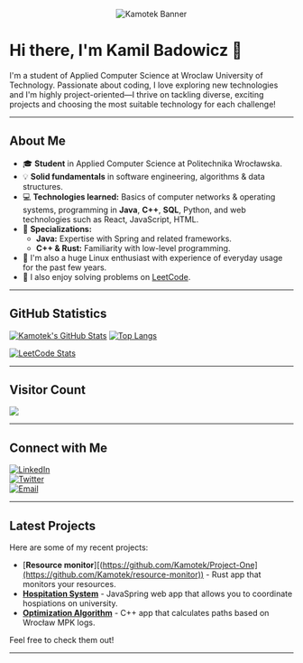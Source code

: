<!-- Header with an animated banner -->
<p align="center">
  <img src="https://capsule-render.vercel.app/api?text=Kamotek&animation=fadeIn&type=waving&color=gradient&height=100" alt="Kamotek Banner"/>
</p>

# Hi there, I'm **Kamil Badowicz** 👋

I'm a student of Applied Computer Science at Wroclaw University of Technology. Passionate about coding, I love exploring new technologies and I'm highly project-oriented—I thrive on tackling diverse, exciting projects and choosing the most suitable technology for each challenge!

---

## About Me

- 🎓 **Student** in Applied Computer Science at Politechnika Wrocławska.
- 💡 **Solid fundamentals** in software engineering, algorithms & data structures.
- 💻 **Technologies learned:** Basics of computer networks & operating systems, programming in **Java**, **C++**, **SQL**, Python, and web technologies such as React, JavaScript, HTML.
- 🔧 **Specializations:**  
  - **Java:** Expertise with Spring and related frameworks.
  - **C++ & Rust:** Familiarity with low-level programming.
- 🐧 I'm also a huge Linux enthusiast with experience of everyday usage for the past few years.
- 🧩 I also enjoy solving problems on [LeetCode](https://leetcode.com/).

---

## GitHub Statistics

[![Kamotek's GitHub Stats](https://github-readme-stats.vercel.app/api?username=Kamotek&show_icons=true&theme=radical&include_all_commits=true)](https://github.com/Kamotek)
[![Top Langs](https://github-readme-stats.vercel.app/api/top-langs/?username=Kamotek&layout=compact)](https://github.com/Kamotek)

[![LeetCode Stats](https://leetcard.jacoblin.cool/kamotek123?theme=unicorn)](https://leetcode.com/kamotek123)

---

## Visitor Count

![](https://komarev.com/ghpvc/?username=Kamotek)

---

## Connect with Me

[![LinkedIn](https://img.shields.io/badge/LinkedIn-Connect-blue?logo=linkedin)](https://www.linkedin.com/in/your-linkedin-profile)  
[![Twitter](https://img.shields.io/badge/Twitter-Follow-blue?logo=twitter)](https://twitter.com/your-twitter-handle)  
[![Email](https://img.shields.io/badge/Email-Contact-informational?logo=gmail)](mailto:your-email@example.com)

---

## Latest Projects

Here are some of my recent projects:

- [**Resource monitor**][(https://github.com/Kamotek/Project-One](https://github.com/Kamotek/resource-monitor)) - Rust app that monitors your resources.
- [**Hospitation System**](https://github.com/Michal58/HospitationSystem) - JavaSpring web app that allows you to coordinate hospiations on university.
- [**Optimization Algorithm**](https://github.com/Kamotek/optimization-algorithms) - C++ app that calculates paths based on Wrocław MPK logs.

Feel free to check them out!

---

